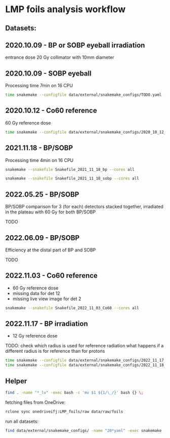 LMP foils analysis workflow
===========================

Datasets:
---------

2020.10.09 - BP or SOBP eyeball irradiation
-------------------------------------------

entrance dose 20 Gy
collimator with 10mm diameter


2020.10.09 - SOBP eyeball
-------------------------

Processing time 7min on 16 CPU

```bash
time snakemake --configfile data/external/snakemake_configs/TODO.yaml --cores all
```

2020.10.12 - Co60 reference
---------------------------

60 Gy reference dose

```bash
time snakemake --configfile data/external/snakemake_configs/2020_10_12_Co60.yaml --cores all
```

2021.11.18 - BP/SOBP
--------------------

Processing time 4min on 16 CPU

```bash
snakemake --snakefile Snakefile_2021_11_18_bp --cores all
```

```bash
snakemake --snakefile Snakefile_2021_11_18_sobp --cores all
```

2022.05.25 - BP/SOBP
--------------------

BP/SOBP comparison for 3 (for each) detectors stacked together, irradiated in the plateau with 60 Gy for both BP/SOBP

TODO

2022.06.09 - BP/SOBP
--------------------

Efficiency at the distal part of BP and SOBP

TODO

2022.11.03 - Co60 reference
---------------------------

- 60 Gy reference dose
- missing data for det 12
- missing live view image for det 2

```bash
snakemake --snakefile Snakefile_2022_11_03_Co60 --cores all
```

2022.11.17 - BP irradiation
---------------------------

- 12 Gy reference dose

TODO: check which radius is used for reference radiation
what happens if a different radius is for reference than for protons

```bash
time snakemake --configfile data/external/snakemake_configs/2022_11_17_bp.yaml --cores all
time snakemake --configfile data/external/snakemake_configs/2022_11_18_sobp.yaml --cores all
```

Helper
------

```bash
find . -name "*_lv" -exec bash -c 'mv $1 ${1/\_/}' bash {} \;
```


fetching files from OneDrive:

```bash
rclone sync onedriveifj:LMP_foils/raw data/raw/foils
```

run all datasets:
```bash
find data/external/snakemake_configs/ -name "20*yaml" -exec snakemake --configfile {} --cores all \;
```